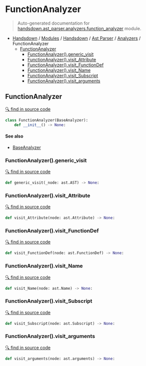 # FunctionAnalyzer

> Auto-generated documentation for [handsdown.ast_parser.analyzers.function_analyzer](https://github.com/vemel/handsdown/blob/master/handsdown/ast_parser/analyzers/function_analyzer.py) module.

- [Handsdown](../../../README.md#-handsdown---python-documentation-generator) / [Modules](../../../MODULES.md#modules) / [Handsdown](../../index.md#handsdown) / [Ast Parser](../index.md#ast-parser) / [Analyzers](index.md#analyzers) / FunctionAnalyzer
    - [FunctionAnalyzer](#functionanalyzer)
        - [FunctionAnalyzer().generic_visit](#functionanalyzergeneric_visit)
        - [FunctionAnalyzer().visit_Attribute](#functionanalyzervisit_attribute)
        - [FunctionAnalyzer().visit_FunctionDef](#functionanalyzervisit_functiondef)
        - [FunctionAnalyzer().visit_Name](#functionanalyzervisit_name)
        - [FunctionAnalyzer().visit_Subscript](#functionanalyzervisit_subscript)
        - [FunctionAnalyzer().visit_arguments](#functionanalyzervisit_arguments)

## FunctionAnalyzer

[🔍 find in source code](https://github.com/vemel/handsdown/blob/master/handsdown/ast_parser/analyzers/function_analyzer.py#L10)

```python
class FunctionAnalyzer(BaseAnalyzer):
    def __init__() -> None:
```

#### See also

- [BaseAnalyzer](base_analyzer.md#baseanalyzer)

### FunctionAnalyzer().generic_visit

[🔍 find in source code](https://github.com/vemel/handsdown/blob/master/handsdown/ast_parser/analyzers/function_analyzer.py#L94)

```python
def generic_visit(_node: ast.AST) -> None:
```

### FunctionAnalyzer().visit_Attribute

[🔍 find in source code](https://github.com/vemel/handsdown/blob/master/handsdown/ast_parser/analyzers/function_analyzer.py#L76)

```python
def visit_Attribute(node: ast.Attribute) -> None:
```

### FunctionAnalyzer().visit_FunctionDef

[🔍 find in source code](https://github.com/vemel/handsdown/blob/master/handsdown/ast_parser/analyzers/function_analyzer.py#L80)

```python
def visit_FunctionDef(node: ast.FunctionDef) -> None:
```

### FunctionAnalyzer().visit_Name

[🔍 find in source code](https://github.com/vemel/handsdown/blob/master/handsdown/ast_parser/analyzers/function_analyzer.py#L72)

```python
def visit_Name(node: ast.Name) -> None:
```

### FunctionAnalyzer().visit_Subscript

[🔍 find in source code](https://github.com/vemel/handsdown/blob/master/handsdown/ast_parser/analyzers/function_analyzer.py#L90)

```python
def visit_Subscript(node: ast.Subscript) -> None:
```

### FunctionAnalyzer().visit_arguments

[🔍 find in source code](https://github.com/vemel/handsdown/blob/master/handsdown/ast_parser/analyzers/function_analyzer.py#L36)

```python
def visit_arguments(node: ast.arguments) -> None:
```
